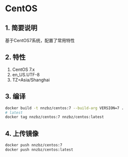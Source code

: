 # CentOS

## 1. 简要说明

基于CentOS7系统，配置了常用特性

## 2. 特性

1. CentOS 7.x
2. en_US.UTF-8
3. TZ=Asia/Shanghai

## 3. 编译

```sh
docker build -t nnzbz/centos:7 --build-arg VERSION=7 .
# latest
docker tag nnzbz/centos:7 nnzbz/centos:latest
```

## 4. 上传镜像

```sh
docker push nnzbz/centos:7
docker push nnzbz/centos:latest
```
